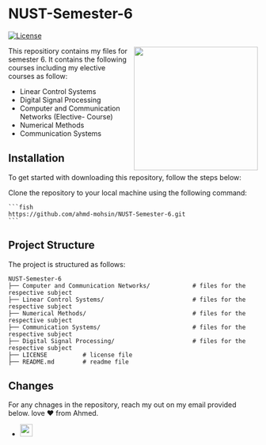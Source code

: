 # NUST-Semester-6
[![License](https://img.shields.io/badge/License-MIT-blue.svg)](https://opensource.org/licenses/MIT)

[<img align="right" width="250" height="250" src="https://crystalpng.com/wp-content/uploads/2022/02/national-university.png"/>](https://nust.edu.pk/)

This repositiory contains my files for semester 6. It contains the following courses including my elective courses as follow:
- Linear Control Systems
- Digital Signal Processing
- Computer and Communication Networks (Elective- Course)
- Numerical Methods
- Communication Systems





## Installation
To get started with downloading this repository, follow the steps below:

Clone the repository to your local machine using the following command:

    ```fish
    https://github.com/ahmd-mohsin/NUST-Semester-6.git
    ```

## Project Structure
The project is structured as follows:

```fish
NUST-Semester-6
├── Computer and Communication Networks/            # files for the respective subject
├── Linear Control Systems/                         # files for the respective subject
├── Numerical Methods/                              # files for the respective subject
├── Communication Systems/                          # files for the respective subject
├── Digital Signal Processing/                      # files for the respective subject
├── LICENSE          # license file
├── README.md        # readme file
```
## Changes

For any chnages in the repository, reach my out on my email provided below. love ❤️ from Ahmed.
- <a href="ahmedmohsin7338@gmail.com?Subject=Hello%20User"> <img src="https://img.shields.io/badge/Gmail-D14836?style=flat&logo=gmail&logoColor=white" height="25"/>
